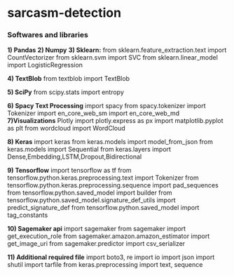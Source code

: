 # sarcasm-detection
### Softwares and libraries
**1) Pandas**
**2) Numpy**
**3) Sklearn:**
from sklearn.feature_extraction.text import CountVectorizer 
from sklearn.svm import SVC
from sklearn.linear_model import LogisticRegression

**4) TextBlob**
from textblob import TextBlob

**5) SciPy**
from scipy.stats import entropy

**6) Spacy Text Processing**
import spacy
from spacy.tokenizer import Tokenizer
import en_core_web_sm
import en_core_web_md
**7)Visualizations**
Plotly
import plotly.express as px
import matplotlib.pyplot as plt
from wordcloud import WordCloud

**8) Keras**
import keras
from keras.models import model_from_json
from keras.models import Sequential
from keras.layers import Dense,Embedding,LSTM,Dropout,Bidirectional

**9) Tensorflow**
import tensorflow as tf
from tensorflow.python.keras.preprocessing.text import Tokenizer
from tensorflow.python.keras.preprocessing.sequence import pad_sequences
from tensorflow.python.saved_model import builder
from tensorflow.python.saved_model.signature_def_utils import predict_signature_def
from tensorflow.python.saved_model import tag_constants

**10) Sagemaker api**
import sagemaker
from sagemaker import get_execution_role
from sagemaker.amazon.amazon_estimator import get_image_uri
from sagemaker.predictor import csv_serializer

**11) Additional required file**
import boto3, re
import io
import json
import shutil
import tarfile
from keras.preprocessing import text, sequence